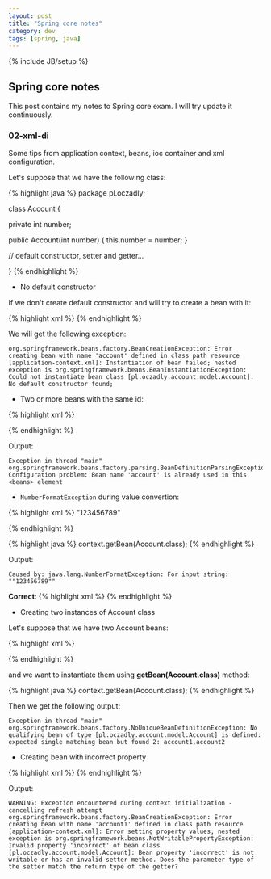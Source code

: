 ```yaml
---
layout: post
title: "Spring core notes"
category: dev
tags: [spring, java]
---
```

{% include JB/setup %}

## Spring core notes

This post contains my notes to Spring core exam. I will try update it continuously.

### 02-xml-di

Some tips from application context, beans, ioc container and xml configuration.

Let's suppose that we have the following class:

{% highlight java %}
package pl.oczadly;

class Account {

  private int number;

  public Account(int number) {
    this.number = number;
  }

  // default constructor, setter and getter...

}
{% endhighlight %}

- No default constructor

If we don't create default constructor and will try to create a bean with it:

{% highlight xml %}
<bean id="account" class="pl.oczadly.account.model.Account" />
{% endhighlight %}

We will get the following exception:

```
org.springframework.beans.factory.BeanCreationException: Error creating bean with name 'account' defined in class path resource [application-context.xml]: Instantiation of bean failed; nested exception is org.springframework.beans.BeanInstantiationException: Could not instantiate bean class [pl.oczadly.account.model.Account]: No default constructor found;
```

- Two or more beans with the same id:

{% highlight xml %}
<beans>
  <bean id="account" class="pl.oczadly.account.model.Account">
    <property name="number" value="123456789" />
  </bean>

  <bean id="account" class="pl.oczadly.account.model.Account">
    <property name="number" value="123456789" />
  </bean>

  <!-- other beans... -->
</beans>
{% endhighlight %}

Output:

```
Exception in thread "main" org.springframework.beans.factory.parsing.BeanDefinitionParsingException: Configuration problem: Bean name 'account' is already used in this <beans> element
```

- ```NumberFormatException``` during value convertion:

{% highlight xml %}
<beans>
  <bean id="account" class="pl.oczadly.account.model.Account">
    <property name="number">
      <value>"123456789"</value>
    </property>
  </bean>

  <!-- other beans... -->
</beans>
{% endhighlight %}

{% highlight java %}
context.getBean(Account.class);
{% endhighlight %}

Output:

```
Caused by: java.lang.NumberFormatException: For input string: ""123456789""
```

**Correct**:
{% highlight xml %}
<bean id="account" class="pl.oczadly.account.model.Account">
  <property name="number" value="123456789" />
</bean>
{% endhighlight %}

- Creating two instances of Account class

Let's suppose that we have two Account beans:

{% highlight xml %}
<bean id="account1" class="pl.oczadly.account.model.Account">
  <property name="number" value="123456789" />
</bean>

<bean id="account2" class="pl.oczadly.account.model.Account">
  <property name="number" value="987654321" />
</bean>
{% endhighlight %}

and we want to instantiate them using **getBean(Account.class)** method:

{% highlight java %}
context.getBean(Account.class);
{% endhighlight %}

Then we get the following output:

```
Exception in thread "main" org.springframework.beans.factory.NoUniqueBeanDefinitionException: No qualifying bean of type [pl.oczadly.account.model.Account] is defined: expected single matching bean but found 2: account1,account2
```

- Creating bean with incorrect property

{% highlight xml %}
<bean id="account1" class="pl.oczadly.account.model.Account">
  <property name="incorrect" value="exception" />
</bean>
{% endhighlight %}

Output:

```
WARNING: Exception encountered during context initialization - cancelling refresh attempt
org.springframework.beans.factory.BeanCreationException: Error creating bean with name 'account1' defined in class path resource [application-context.xml]: Error setting property values; nested exception is org.springframework.beans.NotWritablePropertyException: Invalid property 'incorrect' of bean class [pl.oczadly.account.model.Account]: Bean property 'incorrect' is not writable or has an invalid setter method. Does the parameter type of the setter match the return type of the getter?
```
